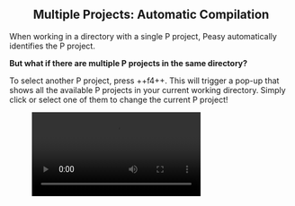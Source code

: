 <style>
  .md-typeset h1,
  .md-content__button {
    display: none;
  }
  
</style>

<div align="center">
  <h2>Multiple Projects: Automatic Compilation</h2>
</div>
When working in a directory with a single P project, Peasy automatically identifies the P project.

**But what if there are multiple P projects in the same directory?**

To select another P project, press ++f4++. This will trigger a pop-up that shows all the available P projects in your current working directory. Simply click or select one of them to change the current P project!

<figure class="video_container">
  <video controls="true" allowfullscreen="true" >
    <source src="../../../videos/compilation.mov" type="video/mp4">
  </video>
</figure>
